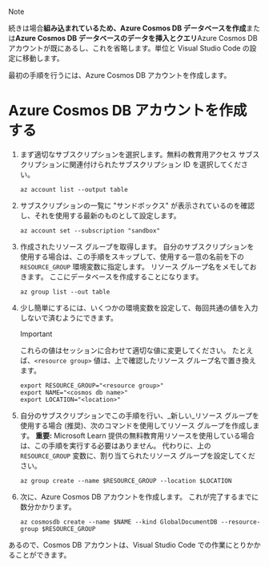 > [!NOTE]
> 続きは場合**組み込まれているため、Azure Cosmos DB データベースを作成**または**Azure Cosmos DB データベースのデータを挿入とクエリ**Azure Cosmos DB アカウントが既にあるし、これを省略します。単位と Visual Studio Code の設定に移動します。

最初の手順を行うには、Azure Cosmos DB アカウントを作成します。

# <a name="create-an-azure-cosmos-db-account"></a>Azure Cosmos DB アカウントを作成する

1. まず適切なサブスクリプションを選択します。無料の教育用アクセス サブスクリプションに関連付けられたサブスクリプション ID を選択してください。

    ```azurecli
    az account list --output table
    ```

1. サブスクリプションの一覧に "サンドボックス" が表示されているのを確認し、それを使用する最新のものとして設定します。 <!-- TODO: get official name here -->

    ```azurecli
    az account set --subscription "sandbox"
    ```
    
1. 作成されたリソース グループを取得します。 自分のサブスクリプションを使用する場合は、この手順をスキップして、使用する一意の名前を下の `RESOURCE_GROUP` 環境変数に指定します。 リソース グループ名をメモしておきます。 ここにデータベースを作成することになります。 <!-- Do we get a token for this? -->

    ```azurecli
    az group list --out table
    ```

1. 少し簡単にするには、いくつかの環境変数を設定して、毎回共通の値を入力しないで済むようにできます。 

    > [!IMPORTANT]
    > これらの値はセッションに合わせて適切な値に変更してください。 たとえば、`<resource group>` 値は、上で確認したリソース グループ名で置き換えます。

    ```azurecli
    export RESOURCE_GROUP="<resource group>"
    export NAME="<cosmos db name>"
    export LOCATION="<location>"
    ```
      
1. 自分のサブスクリプションでこの手順を行い、_新しい_リソース グループを使用する場合 (推奨)、次のコマンドを使用してリソース グループを作成します。 **重要:** Microsoft Learn 提供の無料教育用リソースを使用している場合は、この手順を実行する必要はありません。 代わりに、上の `RESOURCE_GROUP` 変数に、割り当てられたリソース グループを設定してください。

    ```azurecli
    az group create --name $RESOURCE_GROUP --location $LOCATION
    ```
    
1. 次に、Azure Cosmos DB アカウントを作成します。 これが完了するまでに数分かかります。

    ```azurecli
    az cosmosdb create --name $NAME --kind GlobalDocumentDB --resource-group $RESOURCE_GROUP
    ```

あるので、Cosmos DB アカウントは、Visual Studio Code での作業にとりかかることができます。
